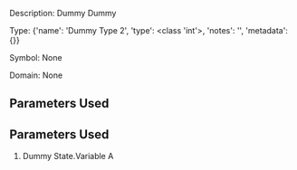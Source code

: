 Description: Dummy Dummy

Type: {'name': 'Dummy Type 2', 'type': <class 'int'>, 'notes': '', 'metadata': {}}

Symbol: None

Domain: None

## Parameters Used

## Parameters Used
1. Dummy State.Variable A

